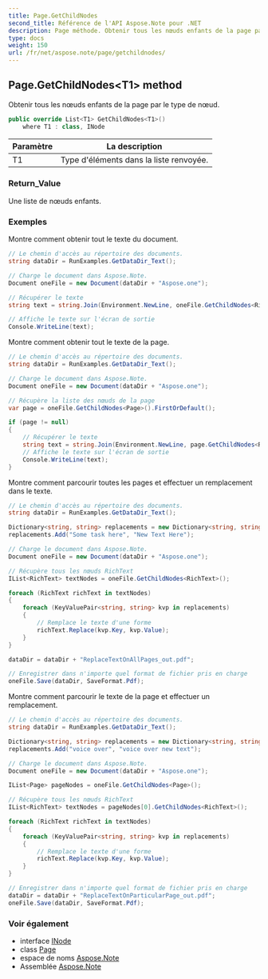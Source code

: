 ```yaml
---
title: Page.GetChildNodes
second_title: Référence de l'API Aspose.Note pour .NET
description: Page méthode. Obtenir tous les nœuds enfants de la page par le type de nœud.
type: docs
weight: 150
url: /fr/net/aspose.note/page/getchildnodes/
---
```

## Page.GetChildNodes&lt;T1&gt; method

Obtenir tous les nœuds enfants de la page par le type de nœud.

```csharp
public override List<T1> GetChildNodes<T1>()
    where T1 : class, INode
```

| Paramètre | La description |
| --- | --- |
| T1 | Type d'éléments dans la liste renvoyée. |

### Return_Value

Une liste de nœuds enfants.

### Exemples

Montre comment obtenir tout le texte du document.

```csharp
// Le chemin d'accès au répertoire des documents.
string dataDir = RunExamples.GetDataDir_Text();

// Charge le document dans Aspose.Note.
Document oneFile = new Document(dataDir + "Aspose.one");

// Récupérer le texte
string text = string.Join(Environment.NewLine, oneFile.GetChildNodes<RichText>().Select(e => e.Text)) + Environment.NewLine;

// Affiche le texte sur l'écran de sortie
Console.WriteLine(text);
```

Montre comment obtenir tout le texte de la page.

```csharp
// Le chemin d'accès au répertoire des documents.
string dataDir = RunExamples.GetDataDir_Text();

// Charge le document dans Aspose.Note.
Document oneFile = new Document(dataDir + "Aspose.one");

// Récupère la liste des nœuds de la page
var page = oneFile.GetChildNodes<Page>().FirstOrDefault();

if (page != null)
{
    // Récupérer le texte
    string text = string.Join(Environment.NewLine, page.GetChildNodes<RichText>().Select(e => e.Text)) + Environment.NewLine;
    // Affiche le texte sur l'écran de sortie
    Console.WriteLine(text);
}
```

Montre comment parcourir toutes les pages et effectuer un remplacement dans le texte.

```csharp
// Le chemin d'accès au répertoire des documents.
string dataDir = RunExamples.GetDataDir_Text();

Dictionary<string, string> replacements = new Dictionary<string, string>();
replacements.Add("Some task here", "New Text Here");

// Charge le document dans Aspose.Note.
Document oneFile = new Document(dataDir + "Aspose.one");

// Récupère tous les nœuds RichText
IList<RichText> textNodes = oneFile.GetChildNodes<RichText>();

foreach (RichText richText in textNodes)
{
    foreach (KeyValuePair<string, string> kvp in replacements)
    {
        // Remplace le texte d'une forme
        richText.Replace(kvp.Key, kvp.Value);
    }
}

dataDir = dataDir + "ReplaceTextOnAllPages_out.pdf";

// Enregistrer dans n'importe quel format de fichier pris en charge
oneFile.Save(dataDir, SaveFormat.Pdf);
```

Montre comment parcourir le texte de la page et effectuer un remplacement.

```csharp
// Le chemin d'accès au répertoire des documents.
string dataDir = RunExamples.GetDataDir_Text();

Dictionary<string, string> replacements = new Dictionary<string, string>();
replacements.Add("voice over", "voice over new text");

// Charge le document dans Aspose.Note.
Document oneFile = new Document(dataDir + "Aspose.one");

IList<Page> pageNodes = oneFile.GetChildNodes<Page>();

// Récupère tous les nœuds RichText
IList<RichText> textNodes = pageNodes[0].GetChildNodes<RichText>();

foreach (RichText richText in textNodes)
{
    foreach (KeyValuePair<string, string> kvp in replacements)
    {
        // Remplace le texte d'une forme
        richText.Replace(kvp.Key, kvp.Value);
    }
}

// Enregistrer dans n'importe quel format de fichier pris en charge
dataDir = dataDir + "ReplaceTextOnParticularPage_out.pdf";
oneFile.Save(dataDir, SaveFormat.Pdf);
```

### Voir également

* interface [INode](../../inode/)
* class [Page](../)
* espace de noms [Aspose.Note](../../page/)
* Assemblée [Aspose.Note](../../../)


